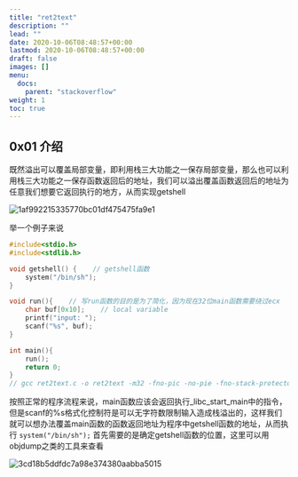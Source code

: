 ```yaml
---
title: "ret2text"
description: ""
lead: ""
date: 2020-10-06T08:48:57+00:00
lastmod: 2020-10-06T08:48:57+00:00
draft: false
images: []
menu:
  docs:
    parent: "stackoverflow"
weight: 1
toc: true
---
```


## 0x01 介绍

既然溢出可以覆盖局部变量，即利用栈三大功能之一保存局部变量，那么也可以利用栈三大功能之一保存函数返回后的地址，我们可以溢出覆盖函数返回后的地址为任意我们想要它返回执行的地方，从而实现getshell

![1af992215335770bc01df475475fa9e1](images/1af992215335770bc01df475475fa9e1.png)

举一个例子来说

```c
#include<stdio.h>
#include<stdlib.h>

void getshell() {    // getshell函数
    system("/bin/sh");
}

void run(){    // 写run函数的目的是为了简化，因为现在32位main函数需要绕过ecx
    char buf[0x10];    // local variable
    printf("input: ");
    scanf("%s", buf);
}

int main(){
    run();
    return 0;
}
// gcc ret2text.c -o ret2text -m32 -fno-pic -no-pie -fno-stack-protector
```

按照正常的程序流程来说，main函数应该会返回执行\_libc\_start\_main中的指令，但是scanf的%s格式化控制符是可以无字符数限制输入造成栈溢出的，这样我们就可以想办法覆盖main函数的函数返回地址为程序中getshell函数的地址，从而执行 `system("/bin/sh");`
首先需要的是确定getshell函数的位置，这里可以用objdump之类的工具来查看

![3cd18b5ddfdc7a98e374380aabba5015](images/3cd18b5ddfdc7a98e374380aabba5015.png)
